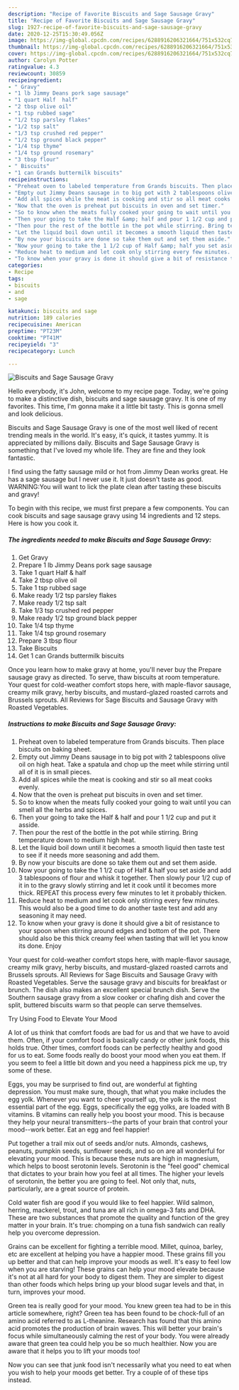 ```yaml
---
description: "Recipe of Favorite Biscuits and Sage Sausage Gravy"
title: "Recipe of Favorite Biscuits and Sage Sausage Gravy"
slug: 1927-recipe-of-favorite-biscuits-and-sage-sausage-gravy
date: 2020-12-25T15:30:49.056Z
image: https://img-global.cpcdn.com/recipes/6288916206321664/751x532cq70/biscuits-and-sage-sausage-gravy-recipe-main-photo.jpg
thumbnail: https://img-global.cpcdn.com/recipes/6288916206321664/751x532cq70/biscuits-and-sage-sausage-gravy-recipe-main-photo.jpg
cover: https://img-global.cpcdn.com/recipes/6288916206321664/751x532cq70/biscuits-and-sage-sausage-gravy-recipe-main-photo.jpg
author: Carolyn Potter
ratingvalue: 4.3
reviewcount: 30859
recipeingredient:
- " Gravy"
- "1 lb Jimmy Deans pork sage sausage"
- "1 quart Half  half"
- "2 tbsp olive oil"
- "1 tsp rubbed sage"
- "1/2 tsp parsley flakes"
- "1/2 tsp salt"
- "1/3 tsp crushed red pepper"
- "1/2 tsp ground black pepper"
- "1/4 tsp thyme"
- "1/4 tsp ground rosemary"
- "3 tbsp flour"
- " Biscuits"
- "1 can Grands buttermilk biscuits"
recipeinstructions:
- "Preheat oven to labeled temperature from Grands biscuits. Then place biscuits on baking sheet."
- "Empty out Jimmy Deans sausage in to big pot with 2 tablespoons olive oil on high heat.  Take a spatula and chop up the meet while stirring until all of it is in small pieces."
- "Add all spices while the meat is cooking and stir so all meat cooks evenly."
- "Now that the oven is preheat put biscuits in oven and set timer."
- "So to know when the meats fully cooked your going to wait until you can smell all the herbs and spices."
- "Then your going to take the Half &amp; half and pour 1 1/2 cup and put it asside."
- "Then pour the rest of the bottle in the pot while stirring. Bring temperature down to medium high heat."
- "Let the liquid boil down until it becomes a smooth liquid then taste test to see if it needs more seasoning and add them."
- "By now your biscuits are done so take them out and set them aside."
- "Now your going to take the 1 1/2 cup of Half &amp; half you set aside and add 3 tablespoons of flour and whisk it together.  Then slowly pour 1/2 cup of it in to the gravy slowly stirring and let it cook until it becomes more thick. REPEAT this process every few minutes to let it probably thicken."
- "Reduce heat to medium and let cook only stirring every few minutes.  This would also be a good time to do another taste test and add any seasoning it may need."
- "To know when your gravy is done it should give a bit of resistance to your spoon when stirring around edges and bottom of the pot. There should also be this thick creamy feel when tasting that will let you know its done.  Enjoy"
categories:
- Recipe
tags:
- biscuits
- and
- sage

katakunci: biscuits and sage 
nutrition: 189 calories
recipecuisine: American
preptime: "PT23M"
cooktime: "PT41M"
recipeyield: "3"
recipecategory: Lunch

---
```



![Biscuits and Sage Sausage Gravy](https://img-global.cpcdn.com/recipes/6288916206321664/751x532cq70/biscuits-and-sage-sausage-gravy-recipe-main-photo.jpg)

Hello everybody, it's John, welcome to my recipe page. Today, we're going to make a distinctive dish, biscuits and sage sausage gravy. It is one of my favorites. This time, I'm gonna make it a little bit tasty. This is gonna smell and look delicious.

Biscuits and Sage Sausage Gravy is one of the most well liked of recent trending meals in the world. It's easy, it's quick, it tastes yummy. It is appreciated by millions daily. Biscuits and Sage Sausage Gravy is something that I've loved my whole life. They are fine and they look fantastic.

I find using the fatty sausage mild or hot from Jimmy Dean works great. He has a sage sausage but I never use it. It just doesn&#39;t taste as good. WARNING:You will want to lick the plate clean after tasting these biscuits and gravy!


To begin with this recipe, we must first prepare a few components. You can cook biscuits and sage sausage gravy using 14 ingredients and 12 steps. Here is how you cook it.

<!--inarticleads1-->

##### The ingredients needed to make Biscuits and Sage Sausage Gravy:

1. Get  Gravy
1. Prepare 1 lb Jimmy Deans pork sage sausage
1. Take 1 quart Half &amp; half
1. Take 2 tbsp olive oil
1. Take 1 tsp rubbed sage
1. Make ready 1/2 tsp parsley flakes
1. Make ready 1/2 tsp salt
1. Take 1/3 tsp crushed red pepper
1. Make ready 1/2 tsp ground black pepper
1. Take 1/4 tsp thyme
1. Take 1/4 tsp ground rosemary
1. Prepare 3 tbsp flour
1. Take  Biscuits
1. Get 1 can Grands buttermilk biscuits


Once you learn how to make gravy at home, you&#39;ll never buy the Prepare sausage gravy as directed. To serve, thaw biscuits at room temperature. Your quest for cold-weather comfort stops here, with maple-flavor sausage, creamy milk gravy, herby biscuits, and mustard-glazed roasted carrots and Brussels sprouts. All Reviews for Sage Biscuits and Sausage Gravy with Roasted Vegetables. 

<!--inarticleads2-->

##### Instructions to make Biscuits and Sage Sausage Gravy:

1. Preheat oven to labeled temperature from Grands biscuits. Then place biscuits on baking sheet.
1. Empty out Jimmy Deans sausage in to big pot with 2 tablespoons olive oil on high heat.  Take a spatula and chop up the meet while stirring until all of it is in small pieces.
1. Add all spices while the meat is cooking and stir so all meat cooks evenly.
1. Now that the oven is preheat put biscuits in oven and set timer.
1. So to know when the meats fully cooked your going to wait until you can smell all the herbs and spices.
1. Then your going to take the Half &amp; half and pour 1 1/2 cup and put it asside.
1. Then pour the rest of the bottle in the pot while stirring. Bring temperature down to medium high heat.
1. Let the liquid boil down until it becomes a smooth liquid then taste test to see if it needs more seasoning and add them.
1. By now your biscuits are done so take them out and set them aside.
1. Now your going to take the 1 1/2 cup of Half &amp; half you set aside and add 3 tablespoons of flour and whisk it together.  Then slowly pour 1/2 cup of it in to the gravy slowly stirring and let it cook until it becomes more thick. REPEAT this process every few minutes to let it probably thicken.
1. Reduce heat to medium and let cook only stirring every few minutes.  This would also be a good time to do another taste test and add any seasoning it may need.
1. To know when your gravy is done it should give a bit of resistance to your spoon when stirring around edges and bottom of the pot. There should also be this thick creamy feel when tasting that will let you know its done.  Enjoy


Your quest for cold-weather comfort stops here, with maple-flavor sausage, creamy milk gravy, herby biscuits, and mustard-glazed roasted carrots and Brussels sprouts. All Reviews for Sage Biscuits and Sausage Gravy with Roasted Vegetables. Serve the sausage gravy and biscuits for breakfast or brunch. The dish also makes an excellent special brunch dish. Serve the Southern sausage gravy from a slow cooker or chafing dish and cover the split, buttered biscuits warm so that people can serve themselves. 

Try Using Food to Elevate Your Mood


A lot of us think that comfort foods are bad for us and that we have to avoid them. Often, if your comfort food is basically candy or other junk foods, this holds true. Other times, comfort foods can be perfectly healthy and good for us to eat. Some foods really do boost your mood when you eat them. If you seem to feel a little bit down and you need a happiness pick me up, try some of these.

Eggs, you may be surprised to find out, are wonderful at fighting depression. You must make sure, though, that what you make includes the egg yolk. Whenever you want to cheer yourself up, the yolk is the most essential part of the egg. Eggs, specifically the egg yolks, are loaded with B vitamins. B vitamins can really help you boost your mood. This is because they help your neural transmitters--the parts of your brain that control your mood--work better. Eat an egg and feel happier!

Put together a trail mix out of seeds and/or nuts. Almonds, cashews, peanuts, pumpkin seeds, sunflower seeds, and so on are all wonderful for elevating your mood. This is because these nuts are high in magnesium, which helps to boost serotonin levels. Serotonin is the "feel good" chemical that dictates to your brain how you feel at all times. The higher your levels of serotonin, the better you are going to feel. Not only that, nuts, particularly, are a great source of protein.

Cold water fish are good if you would like to feel happier. Wild salmon, herring, mackerel, trout, and tuna are all rich in omega-3 fats and DHA. These are two substances that promote the quality and function of the grey matter in your brain. It's true: chomping on a tuna fish sandwich can really help you overcome depression. 

Grains can be excellent for fighting a terrible mood. Millet, quinoa, barley, etc are excellent at helping you have a happier mood. These grains fill you up better and that can help improve your moods as well. It's easy to feel low when you are starving! These grains can help your mood elevate because it's not at all hard for your body to digest them. They are simpler to digest than other foods which helps bring up your blood sugar levels and that, in turn, improves your mood.

Green tea is really good for your mood. You knew green tea had to be in this article somewhere, right? Green tea has been found to be chock-full of an amino acid referred to as L-theanine. Research has found that this amino acid promotes the production of brain waves. This will better your brain's focus while simultaneously calming the rest of your body. You were already aware that green tea could help you be so much healthier. Now you are aware that it helps you to lift your moods too!

Now you can see that junk food isn't necessarily what you need to eat when you wish to help your moods get better. Try  a  couple of  of  these  tips  instead.

